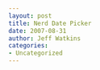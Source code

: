 ```yaml
---
layout: post
title: Nerd Date Picker
date: 2007-08-31
author: Jeff Watkins
categories:
- Uncategorized
---
```


